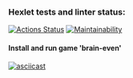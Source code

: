 ### Hexlet tests and linter status:
[![Actions Status](https://github.com/antliubimov/backend-project-lvl1/workflows/hexlet-check/badge.svg)](https://github.com/antliubimov/backend-project-lvl1/actions)
[![Maintainability](https://api.codeclimate.com/v1/badges/17cd746dab1184135734/maintainability)](https://codeclimate.com/github/antliubimov/backend-project-lvl1/maintainability)

#### Install and run game 'brain-even'
[![asciicast](https://asciinema.org/a/xdntpD8HvWPpT0Ov2jum8S44d.svg)](https://asciinema.org/a/xdntpD8HvWPpT0Ov2jum8S44d)